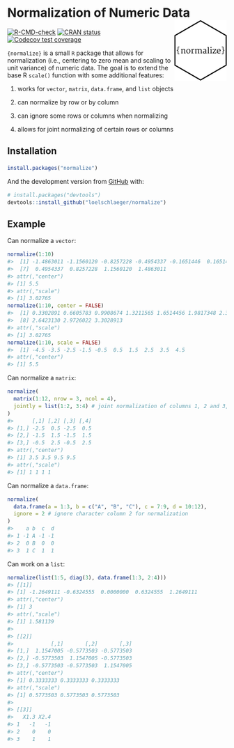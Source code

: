 
<!-- README.md is generated from README.Rmd. Please edit that file -->

# Normalization of Numeric Data <img src="man/figures/logo.png" align="right" height="139" alt="" />

<!-- badges: start -->

[![R-CMD-check](https://github.com/loelschlaeger/normalize/actions/workflows/R-CMD-check.yaml/badge.svg)](https://github.com/loelschlaeger/normalize/actions/workflows/R-CMD-check.yaml)
[![CRAN
status](https://www.r-pkg.org/badges/version/normalize)](https://CRAN.R-project.org/package=normalize)
[![Codecov test
coverage](https://codecov.io/gh/loelschlaeger/normalize/branch/master/graph/badge.svg)](https://app.codecov.io/gh/loelschlaeger/normalize?branch=master)
<!-- badges: end -->

`{normalize}` is a small `R` package that allows for normalization
(i.e., centering to zero mean and scaling to unit variance) of numeric
data. The goal is to extend the base R `scale()` function with some
additional features:

1.  works for `vector`, `matrix`, `data.frame`, and `list` objects

2.  can normalize by row or by column

3.  can ignore some rows or columns when normalizing

4.  allows for joint normalizing of certain rows or columns

## Installation

``` r
install.packages("normalize")
```

And the development version from [GitHub](https://github.com/) with:

``` r
# install.packages("devtools")
devtools::install_github("loelschlaeger/normalize")
```

## Example

Can normalize a `vector`:

``` r
normalize(1:10)
#>  [1] -1.4863011 -1.1560120 -0.8257228 -0.4954337 -0.1651446  0.1651446
#>  [7]  0.4954337  0.8257228  1.1560120  1.4863011
#> attr(,"center")
#> [1] 5.5
#> attr(,"scale")
#> [1] 3.02765
normalize(1:10, center = FALSE)
#>  [1] 0.3302891 0.6605783 0.9908674 1.3211565 1.6514456 1.9817348 2.3120239
#>  [8] 2.6423130 2.9726022 3.3028913
#> attr(,"scale")
#> [1] 3.02765
normalize(1:10, scale = FALSE)
#>  [1] -4.5 -3.5 -2.5 -1.5 -0.5  0.5  1.5  2.5  3.5  4.5
#> attr(,"center")
#> [1] 5.5
```

Can normalize a `matrix`:

``` r
normalize(
  matrix(1:12, nrow = 3, ncol = 4),
  jointly = list(1:2, 3:4) # joint normalization of columns 1, 2 and 3, 4
)
#>      [,1] [,2] [,3] [,4]
#> [1,] -2.5  0.5 -2.5  0.5
#> [2,] -1.5  1.5 -1.5  1.5
#> [3,] -0.5  2.5 -0.5  2.5
#> attr(,"center")
#> [1] 3.5 3.5 9.5 9.5
#> attr(,"scale")
#> [1] 1 1 1 1
```

Can normalize a `data.frame`:

``` r
normalize(
  data.frame(a = 1:3, b = c("A", "B", "C"), c = 7:9, d = 10:12),
  ignore = 2 # ignore character column 2 for normalization
)
#>    a b  c  d
#> 1 -1 A -1 -1
#> 2  0 B  0  0
#> 3  1 C  1  1
```

Can work on a `list`:

``` r
normalize(list(1:5, diag(3), data.frame(1:3, 2:4)))
#> [[1]]
#> [1] -1.2649111 -0.6324555  0.0000000  0.6324555  1.2649111
#> attr(,"center")
#> [1] 3
#> attr(,"scale")
#> [1] 1.581139
#> 
#> [[2]]
#>            [,1]       [,2]       [,3]
#> [1,]  1.1547005 -0.5773503 -0.5773503
#> [2,] -0.5773503  1.1547005 -0.5773503
#> [3,] -0.5773503 -0.5773503  1.1547005
#> attr(,"center")
#> [1] 0.3333333 0.3333333 0.3333333
#> attr(,"scale")
#> [1] 0.5773503 0.5773503 0.5773503
#> 
#> [[3]]
#>   X1.3 X2.4
#> 1   -1   -1
#> 2    0    0
#> 3    1    1
```
